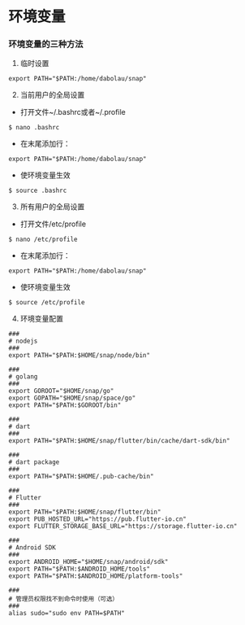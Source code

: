 # 环境变量

### 环境变量的三种方法

1. 临时设置
```linux
export PATH="$PATH:/home/dabolau/snap"
```

2. 当前用户的全局设置
+ 打开文件~/.bashrc或者~/.profile
```linux
$ nano .bashrc
```
+ 在末尾添加行：
```linux
export PATH="$PATH:/home/dabolau/snap"
```
+ 使环境变量生效
```linux
$ source .bashrc
```

3. 所有用户的全局设置
+ 打开文件/etc/profile
```linux
$ nano /etc/profile
```
+ 在末尾添加行：
```linux
export PATH="$PATH:/home/dabolau/snap"
```
+ 使环境变量生效
```linux
$ source /etc/profile
```

4. 环境变量配置
```linux
###
# nodejs
###
export PATH="$PATH:$HOME/snap/node/bin"

###
# golang
###
export GOROOT="$HOME/snap/go"
export GOPATH="$HOME/snap/space/go"
export PATH="$PATH:$GOROOT/bin"

###
# dart
###
export PATH="$PATH:$HOME/snap/flutter/bin/cache/dart-sdk/bin"

###
# dart package
###
export PATH="$PATH:$HOME/.pub-cache/bin"

###
# Flutter
###
export PATH="$PATH:$HOME/snap/flutter/bin"
export PUB_HOSTED_URL="https://pub.flutter-io.cn"
export FLUTTER_STORAGE_BASE_URL="https://storage.flutter-io.cn"

###
# Android SDK
###
export ANDROID_HOME="$HOME/snap/android/sdk"
export PATH="$PATH:$ANDROID_HOME/tools"
export PATH="$PATH:$ANDROID_HOME/platform-tools"

###
# 管理员权限找不到命令时使用（可选）
###
alias sudo="sudo env PATH=$PATH"
```
